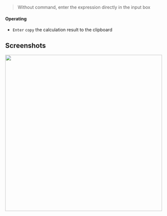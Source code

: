 > Without command, enter the expression directly in the input box

#### Operating
- `Enter` `copy` the calculation result to the clipboard

## Screenshots
<img src="https://i.imgur.com/52yig4E.png" width="500">
